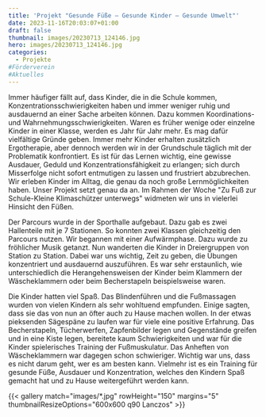 ```yaml
---
title: 'Projekt "Gesunde Füße – Gesunde Kinder – Gesunde Umwelt"'
date: 2023-11-16T20:03:07+01:00
draft: false
thumbnail: images/20230713_124146.jpg
hero: images/20230713_124146.jpg
categories:
  - Projekte
#Förderverein
#Aktuelles
---
```


Immer häufiger fällt auf, dass Kinder, die in die Schule kommen, Konzentrationsschwierigkeiten haben und immer weniger ruhig und ausdauernd an einer Sache arbeiten können. Dazu kommen Koordinations- und Wahrnehmungsschwierigkeiten. Waren es früher wenige oder einzelne Kinder in einer Klasse, werden es Jahr für Jahr mehr. Es mag dafür vielfältige Gründe geben. Immer mehr Kinder erhalten zusätzlich Ergotherapie, aber dennoch werden wir in der Grundschule täglich mit der Problematik konfrontiert. Es ist für das Lernen wichtig, eine gewisse Ausdauer, Geduld und Konzentrationsfähigkeit zu erlangen; sich durch Misserfolge nicht sofort entmutigen zu lassen und frustriert abzubrechen. Wir erleben Kinder im Alltag, die genau da noch große Lernmöglichkeiten haben. Unser Projekt setzt genau da an. Im Rahmen der Woche "Zu Fuß zur Schule-Kleine Klimaschützer unterwegs" widmeten wir uns in vielerlei Hinsicht den Füßen.

Der Parcours wurde in der Sporthalle aufgebaut. Dazu gab es zwei Hallenteile mit je 7 Stationen. So konnten zwei Klassen gleichzeitig den Parcours nutzen. Wir begannen mit einer Aufwärmphase. Dazu wurde zu fröhlicher Musik getanzt. Nun wanderten die Kinder in Dreiergruppen von Station zu Station. Dabei war uns wichtig, Zeit zu geben, die Übungen konzentriert und ausdauernd auszuführen. Es war sehr erstaunlich, wie unterschiedlich die Herangehensweisen der Kinder beim Klammern der Wäscheklammern oder beim Becherstapeln beispielsweise waren.

Die Kinder hatten viel Spaß. Das Blindenführen und die Fußmassagen wurden von vielen Kindern als sehr wohltuend empfunden. Einige sagten, dass sie das von nun an öfter auch zu Hause machen wollen. In der etwas pieksenden Sägespäne zu laufen war für viele eine positive Erfahrung. Das Becherstapeln, Tücherwerfen, Zapfenbilder legen und Gegenstände greifen und in eine Kiste legen, bereitete kaum Schwierigkeiten und war für die Kinder spielerisches Training der Fußmuskulatur. Das Anheften von Wäscheklammern war dagegen schon schwieriger. Wichtig war uns, dass es nicht darum geht, wer es am besten kann. Vielmehr ist es ein Training für gesunde Füße, Ausdauer und Konzentration, welches den Kindern Spaß gemacht hat und zu Hause weitergeführt werden kann.

{{< gallery match="images/*.jpg" rowHeight="150" margins="5" thumbnailResizeOptions="600x600 q90 Lanczos" >}}
